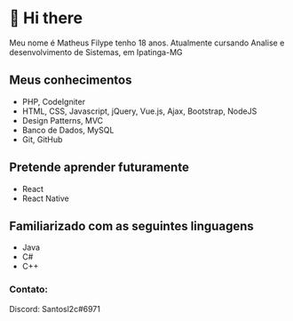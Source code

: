# 👋 Hi there
 
Meu nome é Matheus Filype tenho 18 anos.
Atualmente cursando Analise e desenvolvimento de Sistemas, em Ipatinga-MG

## Meus conhecimentos
- PHP, CodeIgniter 
- HTML, CSS, Javascript, jQuery, Vue.js, Ajax, Bootstrap, NodeJS
- Design Patterns, MVC 
- Banco de Dados, MySQL 
- Git, GitHub


## Pretende aprender futuramente
- React
- React Native


## Familiarizado com as seguintes linguagens
- Java
- C#
- C++

### Contato: 

Discord: Santosl2c#6971
